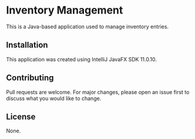 # Inventory Management

This is a Java-based application used to manage inventory entries. 

## Installation

This application was created using IntelliJ JavaFX SDK 11.0.10. 

## Contributing
Pull requests are welcome. For major changes, please open an issue first to discuss what you would like to change.

## License
None.
